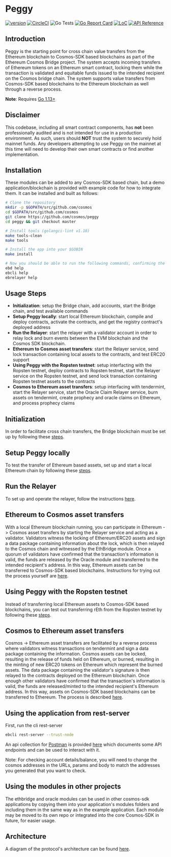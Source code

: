 # Peggy

[![version](https://img.shields.io/github/tag/cosmos/peggy.svg)](https://github.com/cosmos/peggy/releases/latest)
[![CircleCI](https://circleci.com/gh/cosmos/peggy/tree/master.svg?style=svg)](https://circleci.com/gh/cosmos/peggy/tree/master)
![Go Tests](https://github.com/cosmos/peggy/workflows/test%20coverage/badge.svg)
[![Go Report Card](https://goreportcard.com/badge/github.com/cosmos/peggy)](https://goreportcard.com/report/github.com/cosmos/peggy)
[![LoC](https://tokei.rs/b1/github/cosmos/peggy)](https://github.com/cosmos/peggy)
[![API Reference](https://godoc.org/github.com/cosmos/peggy?status.svg)](https://godoc.org/github.com/cosmos/peggy)

## Introduction

Peggy is the starting point for cross chain value transfers from the Ethereum blockchain to Cosmos-SDK based blockchains as part of the Ethereum Cosmos Bridge project. The system accepts incoming transfers of Ethereum tokens on an Ethereum smart contract, locking them while the transaction is validated and equitable funds issued to the intended recipient on the Cosmos bridge chain. The system supports value transfers from Cosmos-SDK based blockchains to the Ethereum blockchain as well through a reverse process.

**Note**: Requires [Go 1.13+](https://golang.org/dl/)

## Disclaimer

This codebase, including all smart contract components, has **not** been professionally audited and is not intended for use in a production environment. As such, users should **NOT** trust the system to securely hold mainnet funds. Any developers attempting to use Peggy on the mainnet at this time will need to develop their own smart contracts or find another implementation.

## Installation

These modules can be added to any Cosmos-SDK based chain, but a demo application/blockchain is provided with example code for how to integrate them. It can be installed and built as follows:

```bash
# Clone the repository
mkdir -p $GOPATH/src/github.com/cosmos
cd $GOPATH/src/github.com/cosmos
git clone https://github.com/cosmos/peggy
cd peggy && git checkout master

# Install tools (golangci-lint v1.18)
make tools-clean
make tools

# Install the app into your $GOBIN
make install

# Now you should be able to run the following commands, confirming the build is successful:
ebd help
ebcli help
ebrelayer help
```

## Usage Steps

- **Initialization**: setup the Bridge chain, add accounts, start the Bridge chain, and test available commands
- **Setup Peggy locally**: start local Ethereum blockchain, compile and deploy contracts, activate the contracts, and get the registry contract's deployed address
- **Run the Relayer**: start the relayer with a validator account in order to relay lock and burn events between the EVM blockchain and the Cosmos SDK blockchain.
- **Ethereum to Cosmos asset transfers**: start the Relayer service, send lock transaction containing local assets to the contracts, and test ERC20 support
- **Using Peggy with the Ropsten testnet**: setup interfacting with the Ropsten testnet, deploy contracts to Ropsten testnet, start the Relayer service on the Ropsten testnet, and send lock transaction containing Ropsten testnet assets to the contracts
- **Cosmos to Ethereum asset transfers**: setup interfacing with tendermint, start the Relayer service, start the Oracle Claim Relayer service, burn assets on tendermint, create prophecy and oracle claims on Ethereum, and process prophecy claims

## Initialization

In order to facilitate cross chain transfers, the Bridge blockchain must be set up by following these [steps](./docs/setup-bridge-chain.md).

## Setup Peggy locally

To test the transfer of Ethereum based assets, set up and start a local Ethereum chain by following these [steps](./docs/setup-eth-local.md).

## Run the Relayer

To set up and operate the relayer, follow the instructions [here](./setup-relayer.md).

## Ethereum to Cosmos asset transfers

With a local Ethereum blockchain running, you can participate in Ethereum -> Cosmos asset transfers by starting the Relayer service and acting as a validator. Validators witness the locking of Ethereum/ERC20 assets and sign a data package containing information about the lock, which is then relayed to the Cosmos chain and witnessed by the EthBridge module. Once a quorum of validators have confirmed that the transaction's information is valid, the funds are released by the Oracle module and transferred to the intended recipient's address. In this way, Ethereum assets can be transferred to Cosmos-SDK based blockchains. Instructions for trying out the process yourself are [here](./docs/ethereum-to-cosmos.md).

## Using Peggy with the Ropsten testnet

Instead of transferring local Ethereum assets to Cosmos-SDK based blockchains, you can test out transferring rEth from the Ropsten testnet by following these [steps](./docs/setup-eth-ropsten.md).

## Cosmos to Ethereum asset transfers

Cosmos -> Ethereum asset transfers are facilitated by a reverse process where validators witness transactions on tendermint and sign a data package containing the information. Cosmos assets can be locked, resulting in the release of funds held on Ethereum, or burned, resulting in the minting of new ERC20 tokens on Ethereum which represent the burned assets. The data package containing the validator's signature is then relayed to the contracts deployed on the Ethereum blockchain. Once enough other validators have confirmed that the transaction's information is valid, the funds are released/minted to the intended recipient's Ethereum address. In this way, assets on Cosmos-SDK based blockchains can be transferred to Ethereum. The process is described [here](./docs/cosmos-to-ethereum.md).

## Using the application from rest-server

First, run the cli rest-server

```bash
ebcli rest-server --trust-node
```

An api collection for [Postman](https://www.getpostman.com/) is provided [here](./docs/peggy.postman_collection.json) which documents some API endpoints and can be used to interact with it.

Note: For checking account details/balance, you will need to change the cosmos addresses in the URLs, params and body to match the addresses you generated that you want to check.

## Using the modules in other projects

The ethbridge and oracle modules can be used in other cosmos-sdk applications by copying them into your application's modules folders and including them in the same way as in the example application. Each module may be moved to its own repo or integrated into the core Cosmos-SDK in future, for easier usage.

## Architecture

A diagram of the protocol's architecture can be found [here](./docs/architecture.md).
